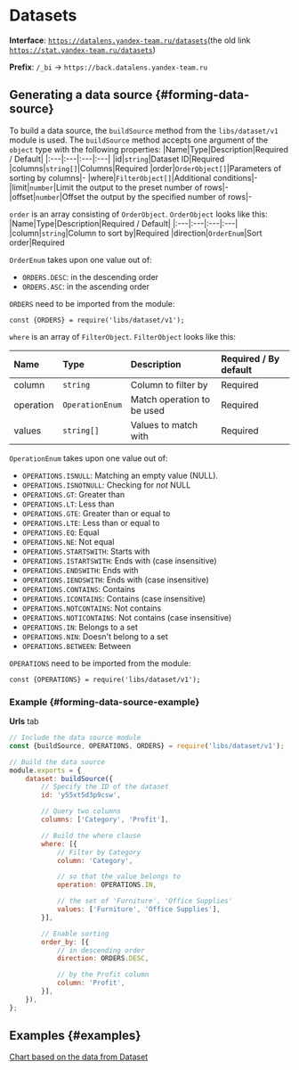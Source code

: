 # Datasets

**Interface**: [`https://datalens.yandex-team.ru/datasets`](https://datalens.yandex-team.ru/datasets)(the old link [`https://stat.yandex-team.ru/datasets`](https://stat.yandex-team.ru/datasets))

**Prefix**: `/_bi` -> `https://back.datalens.yandex-team.ru`

## Generating a data source {#forming-data-source}

To build a data source, the `buildSource` method from the `libs/dataset/v1` module is used.
The `buildSource` method accepts one argument of the `object` type with the following properties:
|Name|Type|Description|Required / Default|
|:---|:---|:---|:---|
|id|`string`|Dataset ID|Required
|columns|`string[]`|Columns|Required
|order|`OrderObject[]`|Parameters of sorting by columns|-
|where|`FilterObject[]`|Additional conditions|-
|limit|`number`|Limit the output to the preset number of rows|-
|offset|`number`|Offset the output by the specified number of rows|-

`order` is an array consisting of `OrderObject`. `OrderObject` looks like this:
|Name|Type|Description|Required / Default|
|:---|:---|:---|:---|
|column|`string`|Column to sort by|Required
|direction|`OrderEnum`|Sort order|Required

`OrderEnum` takes upon one value out of:
- `ORDERS.DESC`: in the descending order
- `ORDERS.ASC`: in the ascending order

`ORDERS` need to be imported from the module:

`const {ORDERS} = require('libs/dataset/v1');`

`where` is an array of `FilterObject`. `FilterObject` looks like this:

| Name | Type | Description | Required / By default |
|:---|:---|:---|:---|
| column | `string` | Column to filter by | Required |
| operation | `OperationEnum` | Match operation to be used | Required |
| values | `string[]` | Values to match with  | Required |

`OperationEnum` takes upon one value out of:
- `OPERATIONS.ISNULL`: Matching an empty value (NULL).
- `OPERATIONS.ISNOTNULL`: Checking for *not* NULL
- `OPERATIONS.GT`: Greater than 
- `OPERATIONS.LT`: Less than
- `OPERATIONS.GTE`: Greater than or equal to
- `OPERATIONS.LTE`: Less than or equal to
- `OPERATIONS.EQ`: Equal
- `OPERATIONS.NE`: Not equal
- `OPERATIONS.STARTSWITH`: Starts with
- `OPERATIONS.ISTARTSWITH`: Ends with (case insensitive)
- `OPERATIONS.ENDSWITH`: Ends with
- `OPERATIONS.IENDSWITH`: Ends with (case insensitive)
- `OPERATIONS.CONTAINS`: Contains
- `OPERATIONS.ICONTAINS`: Contains (case insensitive)
- `OPERATIONS.NOTCONTAINS`: Not contains
- `OPERATIONS.NOTICONTAINS`: Not contains (case insensitive)
- `OPERATIONS.IN`: Belongs to a set
- `OPERATIONS.NIN`: Doesn't belong to a set
- `OPERATIONS.BETWEEN`: Between

`OPERATIONS` need to be imported from the module:

`const {OPERATIONS} = require('libs/dataset/v1');`

### Example {#forming-data-source-example}

**Urls** tab
```js
// Include the data source module
const {buildSource, OPERATIONS, ORDERS} = require('libs/dataset/v1');

// Build the data source
module.exports = {
    dataset: buildSource({
        // Specify the ID of the dataset
        id: 'y55xt5d3p9csw',

        // Query two columns
        columns: ['Category', 'Profit'],

        // Build the where clause
        where: [{
            // Filter by Category
            column: 'Category',

            // so that the value belongs to  
            operation: OPERATIONS.IN,

            // the set of 'Furniture', 'Office Supplies'
            values: ['Furniture', 'Office Supplies'],
        }],

        // Enable sorting
        order_by: [{
            // in descending order
            direction: ORDERS.DESC,

            // by the Profit column
            column: 'Profit',
        }],
    }),
};
```

## Examples {#examples}

[Chart based on the data from Dataset](https://charts.yandex-team.ru/editor/8nhx675cmotg6)
